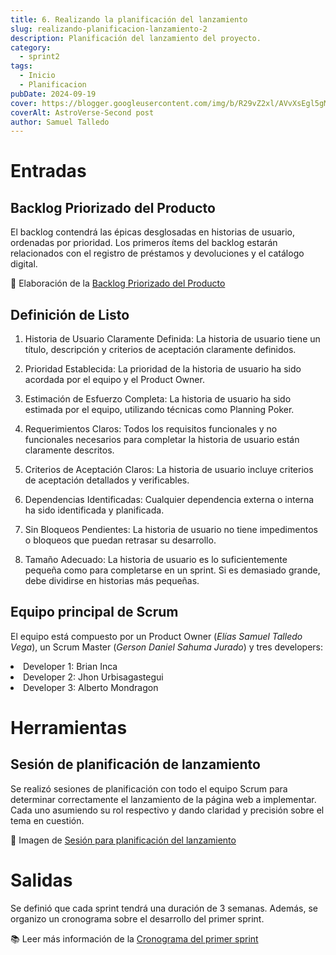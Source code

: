 ```yaml
---
title: 6. Realizando la planificación del lanzamiento
slug: realizando-planificacion-lanzamiento-2
description: Planificación del lanzamiento del proyecto.
category:
  - sprint2
tags:
  - Inicio
  - Planificacion
pubDate: 2024-09-19
cover: https://blogger.googleusercontent.com/img/b/R29vZ2xl/AVvXsEgl5gMaktqTvJpuD0K1ddgH2nipFRqap6g4FxJgDu9swbuaAXFhrZquZIsyTasDaFPXO_Xo7Mltej-dzJmLJjk0LJfZG3BeHfxZpWf1-Ml6UCcDCO_LSvC-qIKgksV8V1kv-8c-cSqP8Us8/s1600/vnvnvn.jpg
coverAlt: AstroVerse-Second post
author: Samuel Talledo
---
```


# Entradas

## Backlog Priorizado del Producto

El backlog contendrá las épicas desglosadas en historias de usuario, ordenadas por prioridad. Los primeros ítems del backlog estarán relacionados con el registro de préstamos y devoluciones y el catálogo digital.

📸 Elaboración de la <a href="https://drive.google.com/file/d/1z2v7B1X21mwVE7mpCWjL5NFTBboKI-Cd/view?usp=sharing" target="_blank">Backlog Priorizado del Producto</a>

## Definición de Listo

1. Historia de Usuario Claramente Definida: La historia de usuario tiene un título, descripción y criterios de aceptación claramente definidos.

2. Prioridad Establecida: La prioridad de la historia de usuario ha sido acordada por el equipo y el Product Owner.

3. Estimación de Esfuerzo Completa: La historia de usuario ha sido estimada por el equipo, utilizando técnicas como Planning Poker.

4. Requerimientos Claros: Todos los requisitos funcionales y no funcionales necesarios para completar la historia de usuario están claramente descritos.

5. Criterios de Aceptación Claros: La historia de usuario incluye criterios de aceptación detallados y verificables.

6. Dependencias Identificadas: Cualquier dependencia externa o interna ha sido identificada y planificada.

7. Sin Bloqueos Pendientes: La historia de usuario no tiene impedimentos o bloqueos que puedan retrasar su desarrollo.

8. Tamaño Adecuado: La historia de usuario es lo suficientemente pequeña como para completarse en un sprint. Si es demasiado grande, debe dividirse en historias más pequeñas.

## Equipo principal de Scrum

El equipo está compuesto por un Product Owner (*Elías Samuel Talledo Vega*), un Scrum Master (*Gerson Daniel Sahuma Jurado*) y tres developers:
<li>Developer 1: Brian Inca</li>
<li>Developer 2: Jhon Urbisagastegui</li>
<li>Developer 3: Alberto Mondragon</li> 

# Herramientas

## Sesión de planificación de lanzamiento

Se realizó sesiones de planificación con todo el equipo Scrum para determinar correctamente el lanzamiento de la página web a implementar. Cada uno asumiendo su rol respectivo y dando claridad y precisión sobre el tema en cuestión.

📸 Imagen de <a href="https://drive.google.com/file/d/1gI1tGc1_WSGvLPyFvNxbNZn_A2AqGjO9/view?usp=sharing" target="_blank">Sesión para planificación del lanzamiento</a>

# Salidas

Se definió que cada sprint tendrá una duración de 3 semanas. Además, se organizo un cronograma sobre el desarrollo del primer sprint.

📚 Leer más información de la <a href="https://drive.google.com/file/d/1bPAO4vO1Vw9oBhjPG_e75jFzcXVCzX-z/view?usp=sharing" target="_blank">Cronograma del primer sprint</a>